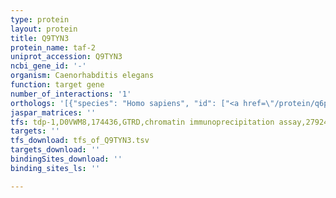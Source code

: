 ```yaml
---
type: protein
layout: protein
title: Q9TYN3
protein_name: taf-2
uniprot_accession: Q9TYN3
ncbi_gene_id: '-'
organism: Caenorhabditis elegans
function: target gene
number_of_interactions: '1'
orthologs: '[{"species": "Homo sapiens", "id": ["<a href=\"/protein/q6p1x5\">Q6P1X5</a>"]}, {"species": "Mus musculus", "id": ["B9EJX5"]}, {"species": "Rattus norvegicus", "id": ["<a href=\"/protein/f1lny6\">F1LNY6</a>"]}, {"species": "Drosophila melanogaster", "id": ["<a href=\"/protein/q24325\">Q24325</a>"]}, {"species": "Danio rerio", "id": ["<a href=\"/protein/q32pw3\">Q32PW3</a>"]}]'
jaspar_matrices: ''
tfs: tdp-1,D0VWM8,174436,GTRD,chromatin immunoprecipitation assay,27924024%5Buid%5D,No
targets: ''
tfs_download: tfs_of_Q9TYN3.tsv
targets_download: ''
bindingSites_download: ''
binding_sites_ls: ''

---
```

